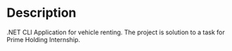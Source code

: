 # Description

.NET CLI Application for vehicle renting. The project is solution to a task for Prime Holding Internship.
